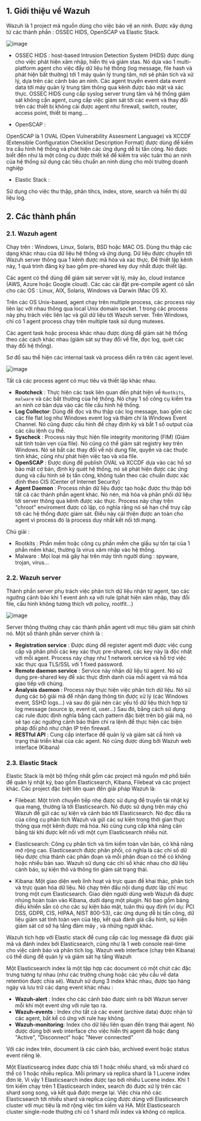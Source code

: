 ## 1. Giới thiệu về Wazuh

Wazuh là 1 project mã nguồn dùng cho việc bảo vệ an ninh. Được xây dựng từ các thành phần : OSSEC HIDS, OpenSCAP và Elastic Stack.

![image](https://user-images.githubusercontent.com/69178270/143805697-b77f9833-8fae-4fbd-8108-0358ef8fb5d9.png)

 - OSSEC HIDS : host-based Intrusion Detection System (HIDS) được dùng cho việc phát hiện xâm nhập, hiển thị và giám stas. Nó dựa vào 1 multi-platform agent cho việc đẩy dữ liệu hệ thống (log message, file hash và phát hiện bất thường) tới 1 máy quản lý trung tâm, nơi sẽ phân tích và xử lý, dựa trên các cảnh báo an ninh. Các agent truyền event data event data tới máy quản lý trung tâm thông qua kênh được bảo mật và xác thực.
 OSSEC HIDS cung cấp syslog server trung tâm và hệ thống giám sát không cần agent, cung cấp việc giám sát tới các event và thay đổi trên các thiết bị không cài được agent như firewall, switch, router, access point, thiết bị mạng....
 
 - OpenSCAP :

OpenSCAP là 1 OVAL (Open Vulnerability Assesment Language) và XCCDF (Extensible Configuration Checklist Description Format) được dùng để kiểm tra cấu hình hệ thống và phát hiện các ứng dụng dễ bị tấn công.
Nó được biết đến như là một công cụ được thiết kế để kiểm tra việc tuân thủ an ninh của hệ thống sử dụng các tiêu chuẩn an ninh dùng cho môi trường doanh nghiệp
 
 - Elastic Stack :

 Sử dụng cho việc thu thập, phân tihcs, index, store, search và hiển thị dữ liệu log. 
 
## 2. Các thành phần

### 2.1. Wazuh agent

Chạy trên : Windows, Linux, Solaris, BSD hoặc MAC OS. Dùng thu thập các dạng khác nhau của dữ liệu hệ thống và ứng dụng. Dữ liệu được chuyển tới Wazuh server thông qua 1 kênh được mã hóa và xác thực. Để thiết lập kênh này, 1 quá trình đăng ký bao gồm pre-shared key duy nhất được thiết lập.

Các agent có thể dùng để giám sát server vật lý, máy ảo, cloud instance (AWS, Azure hoặc Google cloud). Các các cài đặt pre-compile agent có sẵn cho các OS : Linux, AIX, Solaris, Windows và Darwin (Mac OS X).

Trên các OS Unix-based, agent chạy trên multiple process, các process này liên lạc với nhau thông qua local Unix domain socket. 1 trong các process này phụ trách việc liên lạc và gửi dữ liệu tới Wazuh server. Trên Windows, chỉ có 1 agent process chạy trên multiple task sử dụng mutexes.

Các agent task hoặc process khác nhau được dùng để giám sát hệ thống theo các cách khác nhau (giám sát sự thay đổi về file, đọc log, quét các thay đổi hệ thống).

Sơ đồ sau thể hiện các internal task và process diễn ra trên các agent level.

![image](https://user-images.githubusercontent.com/69178270/143805725-76fb1790-e66f-4a8d-abd0-d948fa09c992.png)

Tất cả các process agent có mục tiêu và thiết lập khác nhau. 

 - **Rootcheck** : Thực hiện các task liên quan đến phát hiện về `Rootkits`, `malware` và các bất thường của hệ thống. Nó chạy 1 số công cụ kiểm tra an ninh cơ bản dựa vào các file cấu hình hệ thống.
 - **Log Collector**: Dùng để đọc và thu thập các log message, bao gồm các các file flat log như Windows event log và thậm chí là Windows Event Channel. Nó cũng được cấu hình để chạy định kỳ và bắt 1 số output của các câu lệnh cụ thể.
 - **Syscheck** : Process này thực hiện file integrity monitoring (FIM) (Giám sát tính toàn vẹn của file). Nó cũng có thể giám sát registry key trên Windows. Nó sẽ bắt các thay đổi về nội dung file, quyền và các thuộc tính khác, cũng như phát hiện việc tạo và xóa file.
 - **OpenSCAP** : Được dùng để publish OVAL và XCCDF dựa vào các hồ sơ bảo mật cơ bản, định kỳ quét hệ thống, nó sẽ phát hiện được các ứng dụng và cấu hình sẽ bị tấn công, không tuân theo các chuẩn được xác định theo CIS (Center of Internet Security)
 - **Agent Daemon** : Process nhận dữ liệu được tạo hoặc được thu thập bởi tất cả các thành phần agent khác. Nó nén, mã hóa và phân phối dữ liệu tới server thông qua kênh được xác thực. Process này chạy trên "chroot" enviroment được cô lập, có nghĩa rằng nó sẽ hạn chế truy cập tới các hệ thống được giám sát. Điều này cải thiện được an toàn cho agent vì process đó là process duy nhất kết nối tới mạng.
 
Chú giải : 

 - Rootkits : Phần mềm hoặc công cụ phần mềm che giấu sự tồn tại của 1 phần mềm khác, thường là virus xâm nhập vào hệ thống.
 - Malware : Mọi loại mã gây hại trên máy tính người dùng : spyware, trojan, virus...
 
### 2.2. Wazuh server

Thành phần server phụ trách việc phân tích dữ liệu nhận từ agent, tạo các ngưỡng cảnh báo khi 1 event ánh xạ với rule (phát hiện xâm nhập, thay đổi file, cấu hình không tương thích với policy, rootfit...)

![image](https://user-images.githubusercontent.com/69178270/143805747-6115f22d-174e-4e4d-80c4-c16bcf7796ec.png)

Server thông thường chạy các thành phần agent với mục tiêu giám sát chính nó. Một số thành phần server chính là : 

 - **Registration service** : Được dùng để register agent mới được việc cung cấp và phân phối các key xác thực pre-shared, các key này là độc nhất với mỗi agent. Process này chạy như 1 network service và hỗ trợ việc xác thực qua TLS/SSL với 1 fixed password.
 - **Remote daemon service** : Service này nhận dữ liệu từ agent. Nó sử dụng pre-shared key để xác thực định danh của mỗi agent và mã hóa giao tiếp với chúng.
 - **Analysis daemon** : Process này thực hiện việc phân tích dữ liệu. Nó sử dụng các bộ giải mã để nhận dạng thông tin được xử lý (các Windows event, SSHD logs...) và sau đó giải nén các yếu tố dữ liệu thích hợp từ log message (source ip, event id, user...) Sau đó, bằng cách sử dụng các rule được định nghĩa bằng cách pattern đặc biệt trên bộ giải mã, nó sẽ tạo các ngưỡng cảnh báo thậm chí ra lệnh để thực hiện các biện pháp đối phó như chặn IP trên firewall.
 - **RESTful API** : Cung cấp interface để quản lý và giám sát cấ hình và trạng thái triển khai của các agent. Nó cũng được dùng bởi Wazuh web interface (Kibana)
 
### 2.3. Elastic Stack

Elastic Stack là một bộ thống nhất gồm các project mã nguồn mở phổ biến để quản lý nhật ký, bao gồm Elasticsearch, Kibana, Filebeat và các project khác. Các project đặc biệt liên quan đến giải pháp Wazuh là:

- Filebeat: Một trình chuyển tiếp nhẹ được sử dụng để truyền tải nhật ký qua mạng, thường là tới Elasticsearch. Nó được sử dụng trên máy chủ Wazuh để gửi các sự kiện và cảnh báo tới Elasticsearch. Nó đọc đầu ra của công cụ phân tích Wazuh và gửi các sự kiện trong thời gian thực thông qua một kênh được mã hóa. Nó cũng cung cấp khả năng cân bằng tải khi được kết nối với một cụm Elasticsearch nhiều nút.

- Elasticsearch: Công cụ phân tích và tìm kiếm toàn văn bản, có khả năng mở rộng cao. Elasticsearch được phân phối, có nghĩa là các chỉ số dữ liệu được chia thành các phân đoạn và mỗi phân đoạn có thể có không hoặc nhiều bản sao. Wazuh sử dụng các chỉ số khác nhau cho dữ liệu cảnh báo, sự kiện thô và thông tin giám sát trạng thái.

- Kibana: Một giao diện web linh hoạt và trực quan để khai thác, phân tích và trực quan hóa dữ liệu. Nó chạy trên đầu nội dung được lập chỉ mục trong một cụm Elasticsearch. Giao diện người dùng web Wazuh đã được nhúng hoàn toàn vào Kibana, dưới dạng một plugin. Nó bao gồm bảng điều khiển sẵn có cho các sự kiện bảo mật, tuân thủ quy định (ví dụ: PCI DSS, GDPR, CIS, HIPAA, NIST 800-53), các ứng dụng dễ bị tấn công, dữ liệu giám sát tính toàn vẹn của tệp, kết quả đánh giá cấu hình, sự kiện giám sát cơ sở hạ tầng đám mây , và những người khác.

Wazuh tích hợp với Elastic stack để cung cấp các log message đã được giải mã và đánh index bởi Elasticsearch, cũng như là 1 web console real-time cho việc cảnh báo và phân tích log. Wazuh web interface (chạy trên Kibana) có thể dùng để quản lý và giám sát hạ tầng Wazuh

Một Elasticsearch index là một tập hợp các document có một chút các đặc trưng tương tự nhau (như các trường chung hoặc các yêu cầu về data retention được chia sẻ). Wazuh sử dụng 3 index khác nhau, được tạo hàng ngày và lưu trữ các dạng event khác nhau : 

 - **Wazuh-alert** : Index cho các cảnh báo được sinh ra bởi Wazun server mỗi khi một event ứng với rule tạo ra.
 - **Wazuh-events** : Index cho tất cả các event (archive data) được nhận từ các agent, bất kể có ứng với rule hay không.
 - **Wazuh-monitoring**: Index cho dữ liệu liên quan đến trạng thái agent. Nó được dùng bởi web interface cho việc hiển thị agent đã hoặc đang "Active", "Disconnect" hoặc "Never connected"

Với các index trên, document là các cảnh báo, archived event hoặc status event riêng lẻ.

Một Elasticsearcg index được chia tới 1 hoặc nhiều shard, và mỗi shard có thể có 1 hoặc nhiều replica. Mỗi primary và replica shard là 1 Lucene index đơn lẻ. Vì vậy 1 Elasticsearch index được tạo bởi nhiều Lucene index. Khi 1 tìm kiếm chạy trên 1 Elasticsearch index, search đó được xử lý trên các shard song song, và kết quả được merge lại. Việc chia nhỏ các Elasticsearch tới nhiều shard và replica cũng được dùng với Elasticsearch cluster với mục tiêu là mở rộng việc tìm kiếm và HA. Một Elasticsearch cluster single-node thường chỉ có 1 shard mỗi index và không có replica.


